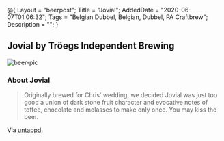 @{
 Layout = "beerpost";
 Title = "Jovial";
 AddedDate = "2020-06-07T01:06:32";
 Tags = "Belgian Dubbel, Belgian, Dubbel, PA Craftbrew";
 Description = "";
 }
 

## Jovial by Tröegs Independent Brewing

![beer-pic]

### About Jovial

> Originally brewed for Chris' wedding, we decided Jovial was just too good a union of dark stone fruit character and evocative notes of toffee, chocolate and molasses to make only once. You may kiss the beer.

Via [untappd][untappd-url].

[untappd-url]: <https://untappd.com/beer/702361>
[beer-pic]: https://jasonpowley.com/assets/img/2020-06-07-jovial.jpeg "Jovial by Tröegs Independent Brewing"
